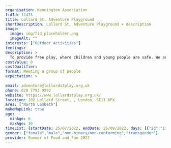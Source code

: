 ```yaml
---
organisation: Kennington Association
fidId: 11473
title: Lollard St. Adventure Playground
shortDescription: Lollard St. Adventure Playground + description
image:
  image: img/fid_placeholder.png
  imageAlt: ""
interests: ["Outdoor Activities"]
feelings:
description: >
  To provide free play, where children and young people are safe. We are providing, drama workshops, dance workshops, bike maintained, carpentry, workshop, football coaching, cooking and off site trips. 
costValue: 0
costQualifier: 
format: Meeting a group of people
expectation: >
  
email: adventure@lollardstplay.org.uk
phone: 020 7793 9592
website: https://www.lollardstplay.org.uk/
location: 102 Lollard Street, , London, SE11 6PX
area: ["North Lambeth"]
makeMapLink: true
age:
  minAge: 6
  maxAge: 16
timeList: {startDate: 25/07/2022, endDate: 26/08/2022, days: [{"id":"11473","fis_provider_name":"Lollard St. Adventure Playground","day":"Monday","start_time":"10:30 AM","end_time":"4:00 PM"},{"id":"11473","fis_provider_name":"Lollard St. Adventure Playground","day":"Tuesday","start_time":"10:30 AM","end_time":"4:00 PM"},{"id":"11473","fis_provider_name":"Lollard St. Adventure Playground","day":"Wednesday","start_time":"10:30 AM","end_time":"4:00 PM"},{"id":"11473","fis_provider_name":"Lollard St. Adventure Playground","day":"Thursday","start_time":"10:30 AM","end_time":"4:00 PM"},{"id":"11473","fis_provider_name":"Lollard St. Adventure Playground","day":"Friday","start_time":"10:30 AM","end_time":"4:00 PM"}] }
gender: ["female","male","non-binary/non-conforming","transgender"]
provider: Summer of Food and Fun 2022
---
```


